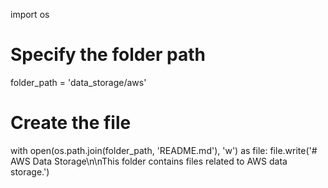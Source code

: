 
import os

# Specify the folder path
folder_path = 'data_storage/aws'

# Create the file
with open(os.path.join(folder_path, 'README.md'), 'w') as file:
    file.write('# AWS Data Storage\n\nThis folder contains files related to AWS data storage.')
